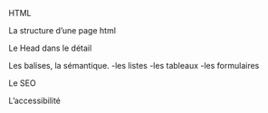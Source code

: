 HTML

La structure d’une page html 

Le Head dans le détail 

Les balises, la sémantique. 
	-les listes 
	-les tableaux
	-les formulaires 

Le SEO

L’accessibilité
